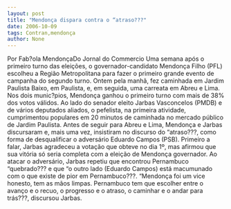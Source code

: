 ```yaml
---
layout: post
title: "Mendonça dispara contra o “atraso???"
date: 2006-10-09
tags: Contran,mendonça
author: None
---
```

Por Fab?ola MendonçaDo Jornal do Commercio
Uma semana após o primeiro turno das eleições, o governador-candidato Mendonça Filho (PFL) escolheu a Região Metropolitana para fazer o primeiro grande evento de campanha do segundo turno.
Ontem pela manhã, fez caminhada em Jardim Paulista Baixo, em Paulista, e, em seguida, uma carreata em Abreu e Lima. Nos dois munic?pios, Mendonça ganhou o primeiro turno com mais de 38% dos votos válidos. 
Ao lado do senador eleito Jarbas Vasconcelos (PMDB) e de vários deputados aliados, o pefelista, na primeira atividade, cumprimentou populares em 20 minutos de caminhada no mercado público de Jardim Paulista. 
Antes de seguir para Abreu e Lima, Mendonça e Jarbas discursaram e, mais uma vez, insistiram no discurso do “atraso???, como forma de desqualificar o adversário Eduardo Campos (PSB). 
Primeiro a falar, Jarbas agradeceu a votação que obteve no dia 1º, mas afirmou que sua vitória só seria completa com
 a eleição de Mendonça governador. 
Ao atacar o adversário, Jarbas repetiu que encontrou Pernambuco “quebrado??? e que “o outro lado (Eduardo Campos) está macumunado com o que existe de pior em Pernambuco???.
“Mendonça foi um vice honesto, tem as mãos limpas. Pernambuco tem que escolher entre o avanço e o recuo, o progresso e o atraso, o caminhar e o andar para trás???, discursou Jarbas. 